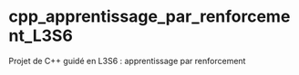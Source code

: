 # cpp_apprentissage_par_renforcement_L3S6
Projet de C++ guidé en L3S6 : apprentissage par renforcement
